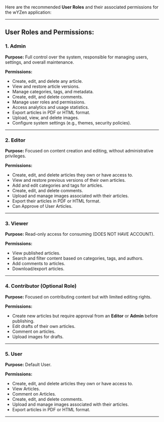 Here are the recommended **User Roles** and their associated permissions for the wYZen application:

---

## **User Roles and Permissions:**

### 1. **Admin**
**Purpose:** Full control over the system, responsible for managing users, settings, and overall maintenance.

**Permissions:**
- Create, edit, and delete any article.
- View and restore article versions.
- Manage categories, tags, and metadata.
- Create, edit, and delete comments.
- Manage user roles and permissions.
- Access analytics and usage statistics.
- Export articles in PDF or HTML format.
- Upload, view, and delete images.
- Configure system settings (e.g., themes, security policies).

---

### 2. **Editor**
**Purpose:** Focused on content creation and editing, without administrative privileges.

**Permissions:**
- Create, edit, and delete articles they own or have access to.
- View and restore previous versions of their own articles.
- Add and edit categories and tags for articles.
- Create, edit, and delete comments.
- Upload and manage images associated with their articles.
- Export their articles in PDF or HTML format.
- Can Approve of User Articles.

---

### 3. **Viewer**
**Purpose:** Read-only access for consuming (DOES NOT HAVE ACCOUNT).

**Permissions:**
- View published articles.
- Search and filter content based on categories, tags, and authors.
- Add comments to articles.
- Download/export articles.

---

### 4. **Contributor (Optional Role)**
**Purpose:** Focused on contributing content but with limited editing rights.

**Permissions:**
- Create new articles but require approval from an **Editor** or **Admin** before publishing.
- Edit drafts of their own articles.
- Comment on articles.
- Upload images for drafts.

---
### 5. **User**
**Purpose:** Default User.

**Permissions:**
- Create, edit, and delete articles they own or have access to.
- View Articles.
- Comment on Articles.
- Create, edit, and delete comments.
- Upload and manage images associated with their articles.
- Export articles in PDF or HTML format.
---
